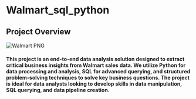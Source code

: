# Walmart_sql_python
## Project Overview
![Walmart PNG](https://github.com/najirh/Walmart_SQL_Python/blob/main/Walmart%20Project.png)
#### This project is an end-to-end data analysis solution designed to extract critical business insights from Walmart sales data. We utilize Python for data processing and analysis, SQL for advanced querying, and structured problem-solving techniques to solve key business questions. The project is ideal for data analysts looking to develop skills in data manipulation, SQL querying, and data pipeline creation.
